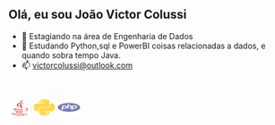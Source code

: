 ## Olá, eu sou João Victor Colussi

- 🔭 Estagiando na área de Engenharia de Dados
- 🌱 Estudando Python,sql e PowerBI coisas relacionadas a dados, e quando sobra tempo Java.
- 📫 victorcolussi@outlook.com


##

<div style="display: inline_block"><br>
  <img align="center" alt="Joao-Java" height="30" width="40" src="https://raw.githubusercontent.com/devicons/devicon/master/icons/java/java-plain.svg">
  <img align="center" alt="Joao-Java" height="30" width="40" src="https://raw.githubusercontent.com/devicons/devicon/master/icons/python/python-plain.svg">
  <img align="center" alt="Joao-Java" height="30" width="40" src="https://raw.githubusercontent.com/devicons/devicon/master/icons/php/php-plain.svg">



##

            
          
</div>
